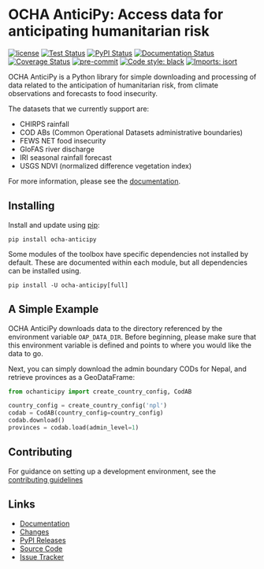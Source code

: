 # OCHA AnticiPy: Access data for anticipating humanitarian risk

[![license](https://img.shields.io/github/license/OCHA-DAP/ocha-anticipy.svg)](https://github.com/OCHA-DAP/ocha-anticipy/blob/main/LICENSE)
[![Test Status](https://github.com/OCHA-DAP/ocha-anticipy/workflows/tests/badge.svg)](https://github.com/OCHA-DAP/ocha-anticipy/actions?query=workflow%3Atests)
[![PyPI Status](https://github.com/OCHA-DAP/ocha-anticipy/workflows/PyPI/badge.svg)](https://github.com/OCHA-DAP/ocha-anticipy/actions?query=workflow%3APyPI)
[![Documentation Status](https://readthedocs.org/projects/ocha-anticipy/badge/?version=latest)](https://ocha-anticipy.readthedocs.io/en/latest/?badge=latest)
[![Coverage Status](https://codecov.io/gh/OCHA-DAP/ocha-anticipy/branch/main/graph/badge.svg?token=JpWZc5js4y)](https://codecov.io/gh/OCHA-DAP/ocha-anticipy)
[![pre-commit](https://img.shields.io/badge/pre--commit-enabled-brightgreen?logo=pre-commit)](https://github.com/pre-commit/pre-commit)
[![Code style: black](https://img.shields.io/badge/code%20style-black-000000.svg)](https://github.com/psf/black)
[![Imports: isort](https://img.shields.io/badge/%20imports-isort-%231674b1?style=flat&labelColor=ef8336)](https://pycqa.github.io/isort/)

OCHA AnticiPy is a Python library for simple downloading and processing
of data related to the anticipation of humanitarian risk,
from climate observations and forecasts to food insecurity.

The datasets that we currently support are:

- CHIRPS rainfall
- COD ABs (Common Operational Datasets administrative boundaries)
- FEWS NET food insecurity
- GloFAS river discharge
- IRI seasonal rainfall forecast
- USGS NDVI (normalized difference vegetation index)

For more information, please see the
[documentation](https://ocha-anticipy.readthedocs.io/en/latest/).

## Installing

Install and update using [pip](https://pip.pypa.io/en/stable/getting-started/):

```shell
pip install ocha-anticipy
```

Some modules of the toolbox have specific dependencies not installed by default.
These are documented within each module, but all dependencies can be installed
using.

```shell
pip install -U ocha-anticipy[full]
```

## A Simple Example

OCHA AnticiPy downloads data to the directory referenced by the
environment variable `OAP_DATA_DIR`. Before beginning, please make
sure that this environment variable is defined and points to where you would
like the data to go.

Next, you can simply download the admin boundary CODs for Nepal,
and retrieve provinces as a GeoDataFrame:

```python
from ochanticipy import create_country_config, CodAB

country_config = create_country_config('npl')
codab = CodAB(country_config=country_config)
codab.download()
provinces = codab.load(admin_level=1)
```

## Contributing

For guidance on setting up a development environment, see the
[contributing guidelines](https://github.com/OCHA-DAP/ocha-anticipy/blob/main/CONTRIBUTING.rst)

## Links

- [Documentation](https://ocha-anticipy.readthedocs.io/en/latest/)
- [Changes](https://github.com/OCHA-DAP/ocha-anticipy/blob/main/CHANGELOG.rst)
- [PyPI Releases](https://pypi.org/project/ocha-anticipy/)
- [Source Code](https://github.com/OCHA-DAP/ocha-anticipy)
- [Issue Tracker](https://github.com/OCHA-DAP/ocha-anticipy/issues)
